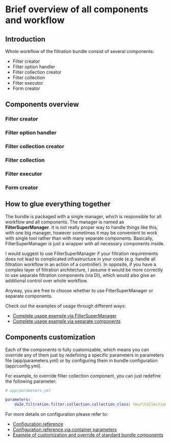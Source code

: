 # Brief overview of all components and workflow

## Introduction

Whole workflow of the filtration bundle consist of several components:
- Filter creator
- Filter option handler
- Filter collection creator
- Filter collection
- Filter executor
- Form creator

## Components overview

### Filter creator

### Filter option handler

### Filter collection creator

### Filter collection

### Filter executor

### Form creator

## How to glue everything together

The bundle is packaged with a single manager, which is responsible for all workflow and all components.
The manager is named as **FilterSuperManager**. It is not really proper way to handle things like this, with one big manager, however sometimes it may be convenient to work with single tool rather than with many separate components.
Basically, FilterSuperManager is just a wrapper with all necessary components inside.

I would suggest to use FilterSuperManager if your filtration requirements does not lead to complicated infrastructure in your code (e.g. handle all filtration workflow in an action of a controller).
In opposite, if you have a complex layer of filtration architecture, I assume it would be more correctly to use separate filtration components (via DI), which would also give an additional control over whole workflow.

Anyway, you are free to choose whether to use FilterSuperManager or separate components.

Check out the examples of usage through different ways:
- [Complete usage example via FilterSuperManager](example-complete-usage-via-filtersupermanager.md)
- [Complete usage example via separate components](example-complete-usage-via-separate-components.md)

## Components customization

Each of the components is fully customizable, which means you can override any of them just by redefining a specific parameters in parameters file (app/parameters.yml) or by configuring them in bundle configuration (app/config.yml). 

For example, to override filter collection component, you can just redefine the following parameter:
```yaml
# app/parameters.yml

parameters:
    da2e.filtration.filter.collection.collection_class: Your\Collection\Class
```

For more details on configuration please refer to:
- [Configuration reference](config-reference-config.md)
- [Configuration reference via container parameters](config-reference-parameters.md)
- [Example of customization and override of standard bundle components](example-customize-standard-components.md)
